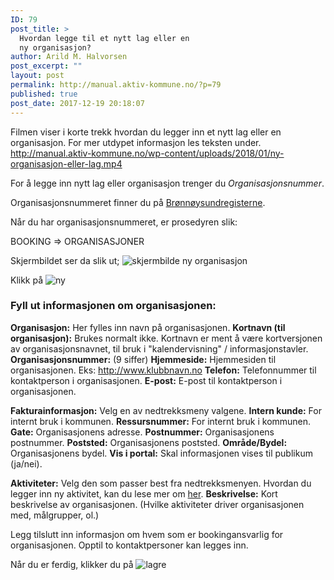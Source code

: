 ```yaml
---
ID: 79
post_title: >
  Hvordan legge til et nytt lag eller en
  ny organisasjon?
author: Arild M. Halvorsen
post_excerpt: ""
layout: post
permalink: http://manual.aktiv-kommune.no/?p=79
published: true
post_date: 2017-12-19 20:18:07
---
```

Filmen viser i korte trekk hvordan du legger inn et nytt lag eller en organisasjon. For mer utdypet informasjon les teksten under.
http://manual.aktiv-kommune.no/wp-content/uploads/2018/01/ny-organisasjon-eller-lag.mp4

For å legge inn nytt lag eller organisasjon trenger du <em>Organisasjonsnummer</em>.

Organisasjonsnummeret finner du på <a href="https://www.brreg.no/">Brønnøysundregisterne</a>.

Når du har organisasjonsnummeret, er prosedyren slik:

BOOKING => ORGANISASJONER 

Skjermbildet ser da slik ut; 
![skjermbilde ny organisasjon](http://manual.aktiv-kommune.no/wp-content/uploads/2017/12/Skjermbilde-ny-org.png)

Klikk på
![ny](http://manual.aktiv-kommune.no/wp-content/uploads/2017/12/NY.png)

### Fyll ut informasjonen om organisasjonen:
**Organisasjon:** Her fylles inn navn på organisasjonen.
**Kortnavn (til organisasjon):** Brukes normalt ikke. Kortnavn er ment å være kortversjonen av organisasjonsnavnet, til bruk i "kalendervisning" / informasjonstavler.
**Organisasjonsnummer:** (9 siffer)
**Hjemmeside:** Hjemmesiden til organisasjonen. Eks: http://www.klubbnavn.no
**Telefon:** Telefonnummer til kontaktperson i organisasjonen.
**E-post:** E-post til kontaktperson i organisasjonen.

**Fakturainformasjon:** Velg en av nedtrekksmeny valgene.
**Intern kunde:** For internt bruk i kommunen.
**Ressursnummer:** For internt bruk i kommunen.
**Gate:** Organisasjonens adresse.
**Postnummer:** Organisasjonens postnummer.
**Poststed:** Organisasjonens poststed.
**Område/Bydel:** Organisasjonens bydel.
**Vis i portal:** Skal informasjonen vises til publikum (ja/nei).

**Aktiviteter:** Velg den som passer best fra nedtrekksmenyen.
Hvordan du legger inn ny aktivitet, kan du lese mer om [her](http://manual.aktiv-kommune.no/?p=265). 
**Beskrivelse:** Kort beskrivelse av organisasjonen. (Hvilke aktiviteter driver organisasjonen med, målgrupper, ol.)

Legg tilslutt inn informasjon om hvem som er bookingansvarlig for organisasjonen. Opptil to kontaktpersoner kan legges inn.

Når du er ferdig, klikker du på 
![lagre](http://manual.aktiv-kommune.no/wp-content/uploads/2017/12/lagre.png)